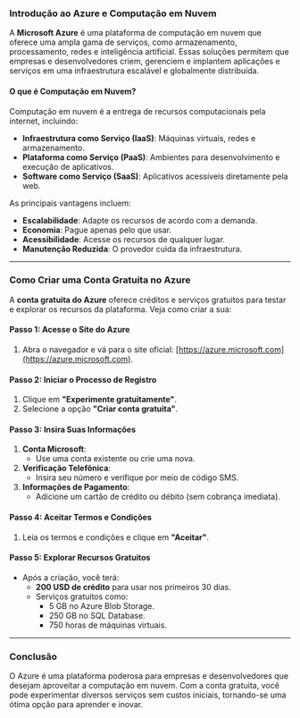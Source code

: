 ### Introdução ao Azure e Computação em Nuvem

A **Microsoft Azure** é uma plataforma de computação em nuvem que oferece uma ampla gama de serviços, como armazenamento, processamento, redes e inteligência artificial. Essas soluções permitem que empresas e desenvolvedores criem, gerenciem e implantem aplicações e serviços em uma infraestrutura escalável e globalmente distribuída.

#### O que é Computação em Nuvem?

Computação em nuvem é a entrega de recursos computacionais pela internet, incluindo:
- **Infraestrutura como Serviço (IaaS)**: Máquinas virtuais, redes e armazenamento.
- **Plataforma como Serviço (PaaS)**: Ambientes para desenvolvimento e execução de aplicativos.
- **Software como Serviço (SaaS)**: Aplicativos acessíveis diretamente pela web.

As principais vantagens incluem:
- **Escalabilidade**: Adapte os recursos de acordo com a demanda.
- **Economia**: Pague apenas pelo que usar.
- **Acessibilidade**: Acesse os recursos de qualquer lugar.
- **Manutenção Reduzida**: O provedor cuida da infraestrutura.

---

### Como Criar uma Conta Gratuita no Azure

A **conta gratuita do Azure** oferece créditos e serviços gratuitos para testar e explorar os recursos da plataforma. Veja como criar a sua:

#### Passo 1: Acesse o Site do Azure
1. Abra o navegador e vá para o site oficial: [https://azure.microsoft.com](https://azure.microsoft.com).

#### Passo 2: Iniciar o Processo de Registro
1. Clique em **"Experimente gratuitamente"**.
2. Selecione a opção **"Criar conta gratuita"**.

#### Passo 3: Insira Suas Informações
1. **Conta Microsoft**:
   - Use uma conta existente ou crie uma nova.
2. **Verificação Telefônica**:
   - Insira seu número e verifique por meio de código SMS.
3. **Informações de Pagamento**:
   - Adicione um cartão de crédito ou débito (sem cobrança imediata).

#### Passo 4: Aceitar Termos e Condições
1. Leia os termos e condições e clique em **"Aceitar"**.

#### Passo 5: Explorar Recursos Gratuitos
- Após a criação, você terá:
  - **200 USD de crédito** para usar nos primeiros 30 dias.
  - Serviços gratuitos como:
    - 5 GB no Azure Blob Storage.
    - 250 GB no SQL Database.
    - 750 horas de máquinas virtuais.

---

### Conclusão

O Azure é uma plataforma poderosa para empresas e desenvolvedores que desejam aproveitar a computação em nuvem. Com a conta gratuita, você pode experimentar diversos serviços sem custos iniciais, tornando-se uma ótima opção para aprender e inovar.
